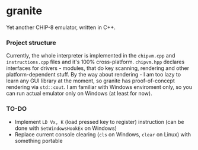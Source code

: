 # granite

Yet another CHIP-8 emulator, written in C++.

### Project structure
Currently, the whole interpreter is implemented in the `chipvm.cpp` and `instructions.cpp` files and it's 100% cross-platform. `chipvm.hpp` declares interfaces for drivers - modules, that do key scanning, rendering and other platform-dependent stuff. By the way about rendering - I am too lazy to learn any GUI library at the moment, so granite has proof-of-concept rendering via `std::cout`. I am familiar with Windows enviroment only, so you can run actual emulator only on Windows (at least for now).

### TO-DO
- Implement `LD Vx, K` (load pressed key to register) instruction (can be done with `SetWindowsHookEx` on Windows)
- Replace current console clearing (`cls` on Windows, `clear` on Linux) with something portable